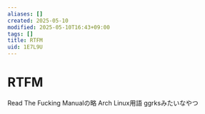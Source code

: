 ```yaml
---
aliases: []
created: 2025-05-10
modified: 2025-05-10T16:43+09:00
tags: []
title: RTFM
uid: 1E7L9U
---
```


# RTFM

Read The Fucking Manualの略
Arch Linux用語
ggrksみたいなやつ